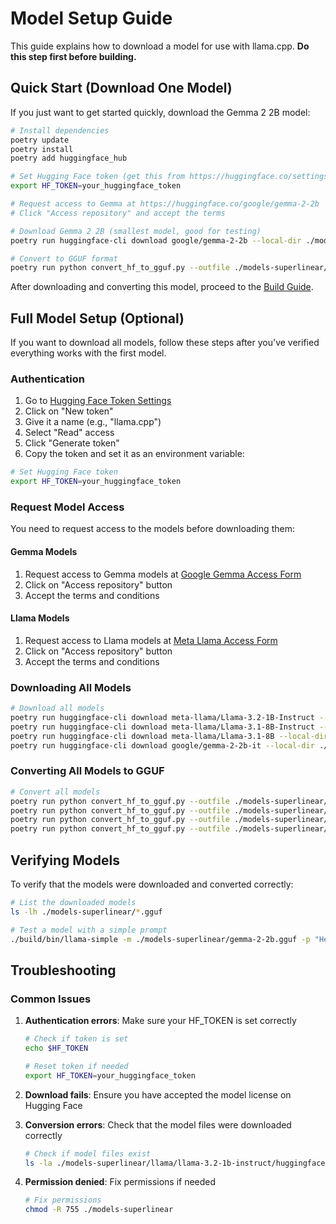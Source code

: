 # Model Setup Guide

This guide explains how to download a model for use with llama.cpp. **Do this step first before building.**

## Quick Start (Download One Model)

If you just want to get started quickly, download the Gemma 2 2B model:

```bash
# Install dependencies
poetry update
poetry install
poetry add huggingface_hub

# Set Hugging Face token (get this from https://huggingface.co/settings/tokens)
export HF_TOKEN=your_huggingface_token

# Request access to Gemma at https://huggingface.co/google/gemma-2-2b
# Click "Access repository" and accept the terms

# Download Gemma 2 2B (smallest model, good for testing)
poetry run huggingface-cli download google/gemma-2-2b --local-dir ./models-superlinear/gemma/gemma-2-2b/huggingface

# Convert to GGUF format
poetry run python convert_hf_to_gguf.py --outfile ./models-superlinear/gemma-2-2b.gguf ./models-superlinear/gemma/gemma-2-2b/huggingface
```

After downloading and converting this model, proceed to the [Build Guide](build_guide.md).

## Full Model Setup (Optional)

If you want to download all models, follow these steps after you've verified everything works with the first model.

### Authentication

1. Go to [Hugging Face Token Settings](https://huggingface.co/settings/tokens)
2. Click on "New token"
3. Give it a name (e.g., "llama.cpp")
4. Select "Read" access
5. Click "Generate token"
6. Copy the token and set it as an environment variable:

```bash
# Set Hugging Face token
export HF_TOKEN=your_huggingface_token
```

### Request Model Access

You need to request access to the models before downloading them:

#### Gemma Models
1. Request access to Gemma models at [Google Gemma Access Form](https://huggingface.co/google/gemma-2-2b)
2. Click on "Access repository" button
3. Accept the terms and conditions

#### Llama Models
1. Request access to Llama models at [Meta Llama Access Form](https://huggingface.co/meta-llama/Llama-3.1-8B-Instruct)
2. Click on "Access repository" button
3. Accept the terms and conditions

### Downloading All Models

```bash
# Download all models
poetry run huggingface-cli download meta-llama/Llama-3.2-1B-Instruct --local-dir ./models-superlinear/llama/llama-3.2-1b-instruct/huggingface && \
poetry run huggingface-cli download meta-llama/Llama-3.1-8B-Instruct --local-dir ./models-superlinear/llama/llama-3.1-8b-instruct/huggingface && \
poetry run huggingface-cli download meta-llama/Llama-3.1-8B --local-dir ./models-superlinear/llama/llama-3.1-8b/huggingface && \
poetry run huggingface-cli download google/gemma-2-2b-it --local-dir ./models-superlinear/gemma/gemma-2-2b-it/huggingface
```

### Converting All Models to GGUF

```bash
# Convert all models
poetry run python convert_hf_to_gguf.py --outfile ./models-superlinear/llama-3.2-1b-instruct.gguf ./models-superlinear/llama/llama-3.2-1b-instruct/huggingface && \
poetry run python convert_hf_to_gguf.py --outfile ./models-superlinear/llama-3.1-8b-instruct.gguf ./models-superlinear/llama/llama-3.1-8b-instruct/huggingface && \
poetry run python convert_hf_to_gguf.py --outfile ./models-superlinear/llama-3.1-8b.gguf ./models-superlinear/llama/llama-3.1-8b/huggingface && \
poetry run python convert_hf_to_gguf.py --outfile ./models-superlinear/gemma-2-2b-it.gguf ./models-superlinear/gemma/gemma-2-2b-it/huggingface
```

## Verifying Models

To verify that the models were downloaded and converted correctly:

```bash
# List the downloaded models
ls -lh ./models-superlinear/*.gguf

# Test a model with a simple prompt
./build/bin/llama-simple -m ./models-superlinear/gemma-2-2b.gguf -p "Hello, world!" -n 20
```

## Troubleshooting

### Common Issues

1. **Authentication errors**: Make sure your HF_TOKEN is set correctly
   ```bash
   # Check if token is set
   echo $HF_TOKEN
   
   # Reset token if needed
   export HF_TOKEN=your_huggingface_token
   ```

2. **Download fails**: Ensure you have accepted the model license on Hugging Face

3. **Conversion errors**: Check that the model files were downloaded correctly
   ```bash
   # Check if model files exist
   ls -la ./models-superlinear/llama/llama-3.2-1b-instruct/huggingface
   ```

4. **Permission denied**: Fix permissions if needed
   ```bash
   # Fix permissions
   chmod -R 755 ./models-superlinear
   ``` 